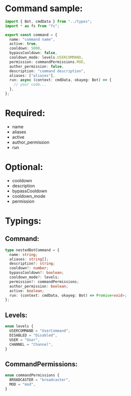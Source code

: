 # Command sample:
```ts
import { Bot, cmdData } from "../types";
import * as fs from "fs";

export const command = {
  name: "command name",
  active: true,
  cooldown: 5000,
  bypassCooldown: false,
  cooldown_mode: levels.USERCOMMAND,
  permission: commandPermissions.MOD,
  author_permission: false,
  description: "command description",
  aliases: ["aliases"],
  run: async (context: cmdData, okayeg: Bot) => {
    // your code...
  },
};
```


# Required:
  - name
  - aliases
  - active
  - author_permission
  - run

# Optional:
  - cooldown
  - description
  - bypassCooldown
  - cooldown_mode
  - permission

# Typings:
## Command:
```ts
type nestedBotCommand = {
  name: string;
  aliases: string[];
  description?: string;
  cooldown?: number;
  bypassCooldown?: boolean;
  cooldown_mode?: levels;
  permission?: commandPermissions;
  author_permission: boolean;
  active: boolean;
  run: (context: cmdData, okayeg: Bot) => Promise<void>;
};
```

## Levels:
```ts
enum levels {
  USERCOMMAND = "UserCommand",
  DISABLED = "Disabled",
  USER = "User",
  CHANNEL = "Channel",
}
```
## CommandPermissions:
```ts
enum commandPermissions {
  BROADCASTER = "broadcaster",
  MOD = "mod",
}
```